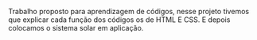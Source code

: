 Trabalho proposto para aprendizagem de códigos, nesse projeto tivemos que explicar cada função dos códigos os de HTML E CSS. E depois colocamos o sistema solar em aplicação.

